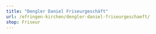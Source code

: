 ```yaml
---
title: "Dengler Daniel Friseurgeschäft"
url: /efringen-kirchen/dengler-daniel-friseurgeschaeft/
shop: Friseur
---
```

